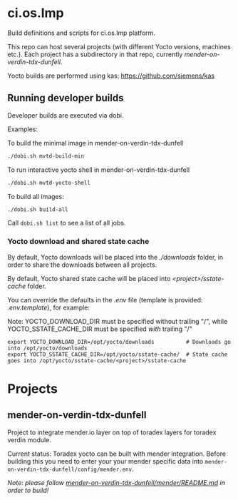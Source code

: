 # ci.os.lmp

Build definitions and scripts for ci.os.lmp platform.

This repo can host several projects (with different Yocto versions, machines etc.). Each project
has a subdirectory in that repo, currently *mender-on-verdin-tdx-dunfell*.

Yocto builds are performed using kas: https://github.com/siemens/kas


## Running developer builds

Developer builds are executed via dobi. 

Examples:

To build the minimal image in mender-on-verdin-tdx-dunfell

```bash
./dobi.sh mvtd-build-min
```

To run interactive yocto shell in mender-on-verdin-tdx-dunfell

```bash
./dobi.sh mvtd-yocto-shell
```

To build all images:

```bash
./dobi.sh build-all
```

Call ```dobi.sh list``` to see a list of all jobs. 


### Yocto download and shared state cache

By default, Yocto downloads will be placed into the *./downloads* folder, in order
to share the downloads between all projects.

By default, Yocto shared state cache will be placed into *\<project\>/sstate-cache* folder.

You can override the defaults in the *.env* file (template is provided: *.env.template*), for example:

Note: YOCTO_DOWNLOAD_DIR must be specified without trailing "/", while YOCTO_SSTATE_CACHE_DIR
must be specified *with* trailing "/"

```
export YOCTO_DOWNLOAD_DIR=/opt/yocto/downloads          # Downloads go into /opt/yocto/downloads
export YOCTO_SSTATE_CACHE_DIR=/opt/yocto/sstate-cache/  # State cache goes into /opt/yocto/sstate-cache/<project>/sstate-cache
```


# Projects
## mender-on-verdin-tdx-dunfell

Project to integrate mender.io layer on top of toradex layers for toradex verdin module.

Current status: Toradex yocto can be built with mender integration. 
Before building this you need to enter your your mender specific data into `mender-on-verdin-tdx-dunfell/config/mender.env`.

*Note: please follow [mender-on-verdin-tdx-dunfell/mender/README.md](mender-on-verdin-tdx-dunfell/mender/README.md) in order to build!*